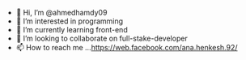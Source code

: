- 👋 Hi, I’m @ahmedhamdy09
- 👀 I’m interested in programming
- 🌱 I’m currently learning front-end
- 💞️ I’m looking to collaborate on full-stake-developer 
- 📫 How to reach me ...https://web.facebook.com/ana.henkesh.92/

<!---
ahmedhamdy09/ahmedhamdy09 is a ✨ special ✨ repository because its `README.md` (this file) appears on your GitHub profile.
You can click the Preview link to take a look at your changes.
--->
